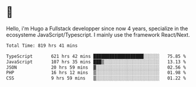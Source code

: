 # 👋 

Hello, i'm Hugo a Fullstack developper since now 4 years, specialize in the ecosysteme JavaScript/Typescript. I mainly use the framework React/Next.

<!--START_SECTION:waka-->

```txt
Total Time: 819 hrs 41 mins

TypeScript       621 hrs 42 mins ███████████████████░░░░░░   75.85 %
JavaScript       107 hrs 35 mins ███▒░░░░░░░░░░░░░░░░░░░░░   13.13 %
JSON             20 hrs 59 mins  ▓░░░░░░░░░░░░░░░░░░░░░░░░   02.56 %
PHP              16 hrs 12 mins  ▒░░░░░░░░░░░░░░░░░░░░░░░░   01.98 %
CSS              9 hrs 59 mins   ▒░░░░░░░░░░░░░░░░░░░░░░░░   01.22 %
```

<!--END_SECTION:waka-->
